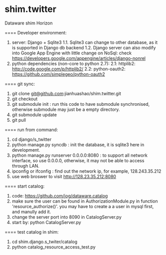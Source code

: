 shim.twitter
============

Dataware shim Horizon

====
Developer environment: 
  1. server: Django + Sqlite3 
    1.1. Sqlite3 can change to other database, as it is supported in Django db backend
    1.2. Django server can also modify into Google App Engine with little change on NoSql: check https://developers.google.com/appengine/articles/django-nonrel
  2. python dependencies (non-core to python 2.7): 
    2.1: httplib2: http://code.google.com/p/httplib2/
    2.2: python-oauth2: https://github.com/simplegeo/python-oauth2

====
git sync:
  1. git clone git@github.com:jianhuashao/shim.twitter.git
  2. git checkout
  3. git submodule init : run this code to have submodule synchronised, otherwise submodule may just be a empty directory. 
  4. git submodule update
  5. git pull
  
====
run from command:
  1. cd django/s_twitter
  2. python manage.py syncdb : init the database, it is sqlite3 here in development.
  3. python manage.py runserver 0.0.0.0:8080 : to support all network interface, so use 0.0.0.0, otherwise, it may not be able to access through LAN.
  4. ipconfig or ifconfig : find out the network ip, for example, 128.243.35.212 
  5. use web broswer to visit http://128.23.35.212:8080


====
start catalog:
  1. code: https://github.com/jog/dataware.catalog
  2. make sure the user can be found in AuthorizationModule.py in function 'resource_authorize()'. you may have to create a a user in mysql first, and manully add it.
  3. change the server port into 8090 in CatalogServer.py
  4. start by: python CatalogServer.py

====
test catalog in shim:
  1. cd shim.django.s_twiter/catalog
  2. python catalog_resource_access_test.py




